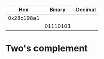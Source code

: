 
Hex        | Binary   | Decimal
---------- | -------- | ----------
0x28c198a1 |          | 
           | 01110101 | 

# Two's complement



